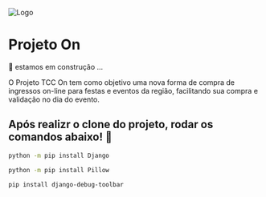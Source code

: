 
![Logo](https://export-download.canva.com/3D_og/DAEqG13D_og/21/0/0001-8773367642.jpg?X-Amz-Algorithm=AWS4-HMAC-SHA256&X-Amz-Credential=AKIAJHKNGJLC2J7OGJ6Q%2F20210927%2Fus-east-1%2Fs3%2Faws4_request&X-Amz-Date=20210927T184117Z&X-Amz-Expires=10489&X-Amz-Signature=02a1764a1efabbd3aba8711de0d0cdb7064c30795274f585ea56f91ae072c6ca&X-Amz-SignedHeaders=host&response-content-disposition=attachment%3B%20filename%2A%3DUTF-8%27%27Logo.jpg&response-expires=Mon%2C%2027%20Sep%202021%2021%3A36%3A06%20GMT)

    
# Projeto On
🚧 estamos em construção ...

O Projeto TCC On tem como objetivo uma nova forma de compra de ingressos on-line para festas e eventos da região, facilitando sua compra e validação no dia do evento. 

## Após realizr o clone do projeto, rodar os comandos abaixo! 🚨

```sh
python -m pip install Django
```
```sh
python -m pip install Pillow
```
```sh
pip install django-debug-toolbar
```


  
